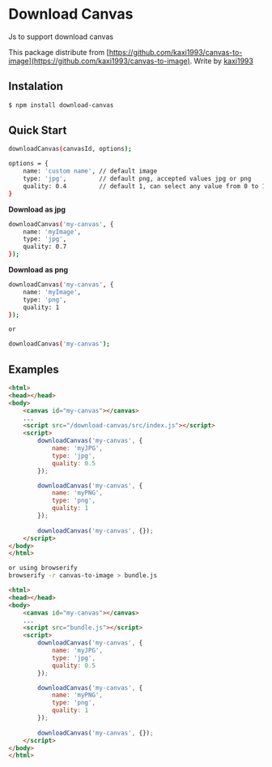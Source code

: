 # Download Canvas

Js to support download canvas

This package distribute from [https://github.com/kaxi1993/canvas-to-image](https://github.com/kaxi1993/canvas-to-image). Write by [kaxi1993](https://github.com/kaxi1993)

## Instalation

```bash
$ npm install download-canvas
```

## Quick Start

```bash
downloadCanvas(canvasId, options);

options = {
    name: 'custom name', // default image
    type: 'jpg',         // default png, accepted values jpg or png
    quality: 0.4         // default 1, can select any value from 0 to 1 interval
}

```

**Download as jpg**
```bash
downloadCanvas('my-canvas', {
    name: 'myImage',
    type: 'jpg',
    quality: 0.7
});
```
**Download as png**
```bash
downloadCanvas('my-canvas', {
    name: 'myImage',
    type: 'png',
    quality: 1
});

or

downloadCanvas('my-canvas');
```

## Examples

```html
<html>
<head></head>
<body>
    <canvas id="my-canvas"></canvas>
    ...
    <script src="/download-canvas/src/index.js"></script>
    <script>
        downloadCanvas('my-canvas', {
            name: 'myJPG',
            type: 'jpg',
            quality: 0.5
        });

        downloadCanvas('my-canvas', { 
            name: 'myPNG',
            type: 'png',
            quality: 1
        });
        
        downloadCanvas('my-canvas', {});
    </script>
</body>
</html>
```

```bash
or using browserify
browserify -r canvas-to-image > bundle.js
```

```html
<html>
<head></head>
<body>
    <canvas id="my-canvas"></canvas>
    ...
    <script src="bundle.js"></script>
    <script>
        downloadCanvas('my-canvas', {
            name: 'myJPG',
            type: 'jpg',
            quality: 0.5
        });

        downloadCanvas('my-canvas', { 
            name: 'myPNG',
            type: 'png',
            quality: 1
        });
        
        downloadCanvas('my-canvas', {});
    </script>
</body>
</html>
```

